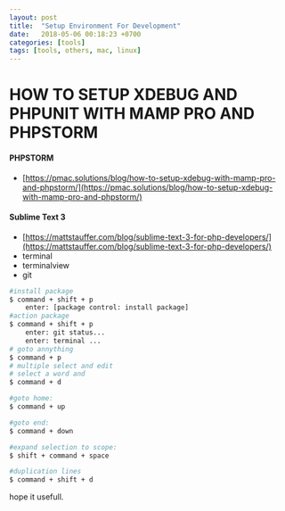 ```yaml
---
layout: post
title:  "Setup Environment For Development"
date:   2018-05-06 00:18:23 +0700
categories: [tools]
tags: [tools, others, mac, linux]
---
```


# HOW TO SETUP XDEBUG AND PHPUNIT WITH MAMP PRO AND PHPSTORM
#### PHPSTORM

 - [https://pmac.solutions/blog/how-to-setup-xdebug-with-mamp-pro-and-phpstorm/](https://pmac.solutions/blog/how-to-setup-xdebug-with-mamp-pro-and-phpstorm/)
 
#### Sublime Text 3
 
 - [https://mattstauffer.com/blog/sublime-text-3-for-php-developers/](https://mattstauffer.com/blog/sublime-text-3-for-php-developers/)
 - terminal
 - terminalview
 - git
 
```bash
#install package
$ command + shift + p
 	enter: [package control: install package]
#action package
$ command + shift + p
 	enter: git status...
 	enter: terminal ...
# goto annything
$ command + p
# multiple select and edit
# select a word and
$ command + d

#goto home: 
$ command + up

#goto end: 
$ command + down

#expand selection to scope:
$ shift + command + space

#duplication lines
$ command + shift + d
```

hope it usefull.